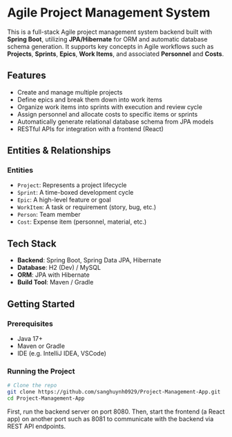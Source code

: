# Agile Project Management System

This is a full-stack Agile project management system backend built with **Spring Boot**, utilizing **JPA/Hibernate** for ORM and automatic database schema generation. It supports key concepts in Agile workflows such as **Projects**, **Sprints**, **Epics**, **Work Items**, and associated **Personnel** and **Costs**.

## Features

- Create and manage multiple projects
- Define epics and break them down into work items
- Organize work items into sprints with execution and review cycle
- Assign personnel and allocate costs to specific items or sprints
- Automatically generate relational database schema from JPA models
- RESTful APIs for integration with a frontend (React)

## Entities & Relationships

### Entities

- `Project`: Represents a project lifecycle
- `Sprint`: A time-boxed development cycle
- `Epic`: A high-level feature or goal
- `WorkItem`: A task or requirement (story, bug, etc.)
- `Person`: Team member
- `Cost`: Expense item (personnel, material, etc.)

## Tech Stack

- **Backend**: Spring Boot, Spring Data JPA, Hibernate
- **Database**: H2 (Dev) / MySQL
- **ORM**: JPA with Hibernate
- **Build Tool**: Maven / Gradle

## Getting Started

### Prerequisites

- Java 17+
- Maven or Gradle
- IDE (e.g. IntelliJ IDEA, VSCode)

### Running the Project

```bash
# Clone the repo
git clone https://github.com/sanghuynh0929/Project-Management-App.git
cd Project-Management-App
```

First, run the backend server on port 8080. Then, start the frontend (a React app) on another port such as 8081 to communicate with the backend via REST API endpoints.

